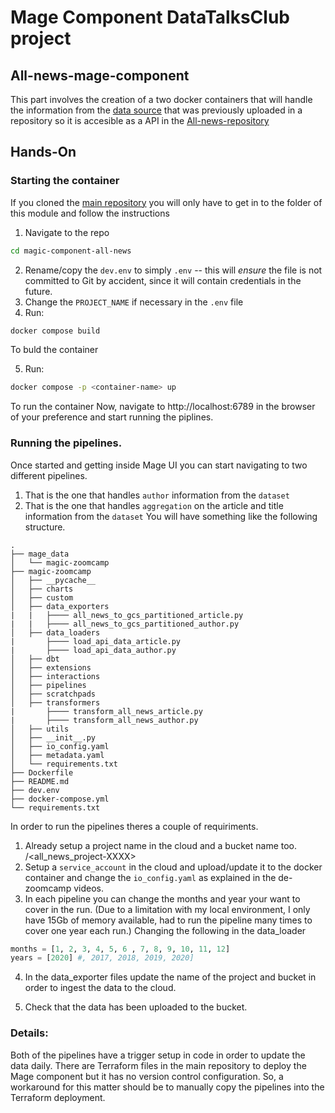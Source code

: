 # Mage Component DataTalksClub project  

## All-news-mage-component

This part involves the creation of a two docker containers that will handle the information from the [data source](https://components.one/datasets/all-the-news-2-news-articles-dataset) that was previously uploaded in a repository so it is accesible as a API in the [All-news-repository](https://github.com/Cerpint4xt/All_the_News_2_0_Component_One)

## Hands-On
### Starting the container 
If you cloned the [main repository](https://github.com/Cerpint4xt/data-engineering-all-news-project) you will only have to get in to the folder of this module and follow the instructions
1. Navigate to the repo
```bash
cd magic-component-all-news
```
2. Rename/copy the `dev.env` to simply `.env` -- this will _ensure_ the file is not committed to Git by accident, since it will contain credentials in the future. 
3. Change the `PROJECT_NAME` if necessary in the `.env` file
4. Run:
```bash
docker compose build
```
To buld the container

5. Run:
```bash
docker compose -p <container-name> up
```
To run the container
Now, navigate to http://localhost:6789 in the browser of your preference and start running the piplines. 

### Running the pipelines. 
Once started and getting inside Mage UI you can start navigating to two different pipelines. 
1. That is the one that handles `author` information from the `dataset`
2. That is the one that handles `aggregation` on the article and title information from the `dataset`
You will have something like the following structure. 
```
.
├── mage_data
│   └── magic-zoomcamp
├── magic-zoomcamp
│   ├── __pycache__
│   ├── charts
│   ├── custom
│   ├── data_exporters
|   |   ├──── all_news_to_gcs_partitioned_article.py
|   |   ├──── all_news_to_gcs_partitioned_author.py
│   ├── data_loaders
|       ├──── load_api_data_article.py
|       ├──── load_api_data_author.py
│   ├── dbt
│   ├── extensions
│   ├── interactions
│   ├── pipelines
│   ├── scratchpads
│   ├── transformers
|       ├──── transform_all_news_article.py
|       ├──── transform_all_news_author.py
│   ├── utils
│   ├── __init__.py
│   ├── io_config.yaml
│   ├── metadata.yaml
│   └── requirements.txt
├── Dockerfile
├── README.md
├── dev.env
├── docker-compose.yml
└── requirements.txt
```
In order to run the pipelines theres a couple of requiriments. 
1. Already setup a project name in the cloud and a bucket name too. <all-news-bucket-project>/<all_news_project-XXXX>
2. Setup a `service_account` in the cloud and upload/update it to the docker container and change the `io_config.yaml` as explained in the de-zoomcamp videos. 
3. In each pipeline you can change the months and year your want to cover in the run. (Due to a limitation with my local environment, I only have 15Gb of memory available, had to run the pipeline many times to cover one year each run.) Changing the following in the data_loader 
```python
months = [1, 2, 3, 4, 5, 6 , 7, 8, 9, 10, 11, 12]
years = [2020] #, 2017, 2018, 2019, 2020]
```
4. In the data_exporter files update the name of the project and bucket in order to ingest the data to the cloud.

5. Check that the data has been uploaded to the bucket. 


### Details:
Both of the pipelines have a trigger setup in code in order to update the data daily.
There are Terraform files in the main repository to deploy the Mage component but it has no version control configuration. So, a workaround for this matter should be to manually copy the pipelines into the Terraform deployment. 
